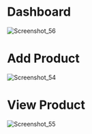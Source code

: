 # Dashboard
![Screenshot_56](https://github.com/Limon714/Storekeeper/assets/72975868/f51641a6-76ab-4815-93ba-0f7977095f3d) 

# Add Product 
![Screenshot_54](https://github.com/Limon714/Storekeeper/assets/72975868/c59885a3-de4b-47cf-97f1-677c9af6a137) 

# View Product
![Screenshot_55](https://github.com/Limon714/Storekeeper/assets/72975868/d9d6e210-f5a5-48b0-b5e0-e8b218922ae9) 

